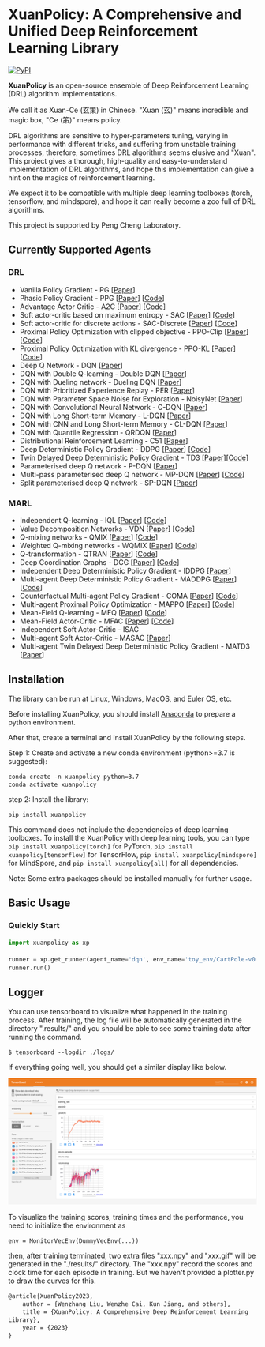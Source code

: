 # XuanPolicy: A Comprehensive and Unified Deep Reinforcement Learning Library #

[![PyPI](https://img.shields.io/badge/PyPI-0.1.6-green)](https://pypi.org/project/xuanpolicy/)

[//]: # ([![Conda]&#40;https://img.shields.io/conda/vn/conda-forge/tianshou&#41;]&#40;https://github.com/conda-forge/tianshou-feedstock&#41;)

[//]: # ([![Read the Docs]&#40;https://img.shields.io/readthedocs/tianshou&#41;]&#40;https://tianshou.readthedocs.io/en/master&#41;)

[//]: # ([![Read the Docs]&#40;https://img.shields.io/readthedocs/tianshou-docs-zh-cn?label=%E4%B8%AD%E6%96%87%E6%96%87%E6%A1%A3&#41;]&#40;https://tianshou.readthedocs.io/zh/master/&#41;)

[//]: # ([![Unittest]&#40;https://github.com/thu-ml/tianshou/workflows/Unittest/badge.svg?branch=master&#41;]&#40;https://github.com/thu-ml/tianshou/actions&#41;)

[//]: # ([![codecov]&#40;https://img.shields.io/codecov/c/gh/thu-ml/tianshou&#41;]&#40;https://codecov.io/gh/thu-ml/tianshou&#41;)

[//]: # ([![GitHub issues]&#40;https://img.shields.io/github/issues/thu-ml/tianshou&#41;]&#40;https://github.com/thu-ml/tianshou/issues&#41;)

[//]: # ([![GitHub stars]&#40;https://img.shields.io/github/stars/thu-ml/tianshou&#41;]&#40;https://github.com/thu-ml/tianshou/stargazers&#41;)

[//]: # ([![GitHub forks]&#40;https://img.shields.io/github/forks/thu-ml/tianshou&#41;]&#40;https://github.com/thu-ml/tianshou/network&#41;)

[//]: # ([![GitHub license]&#40;https://img.shields.io/github/license/thu-ml/tianshou&#41;]&#40;https://github.com/thu-ml/tianshou/blob/master/LICENSE&#41;)

**XuanPolicy** is an open-source ensemble of Deep Reinforcement Learning (DRL) algorithm implementations.

We call it as Xuan-Ce (玄策) in Chinese. 
"Xuan (玄)" means incredible and magic box, "Ce (策)" means policy.

DRL algorithms are sensitive to hyper-parameters tuning, varying in performance with different tricks, 
and suffering from unstable training processes, therefore, sometimes DRL algorithms seems elusive and "Xuan". 
This project gives a thorough, high-quality and easy-to-understand implementation of DRL algorithms, 
and hope this implementation can give a hint on the magics of reinforcement learning.

We expect it to be compatible with multiple deep learning toolboxes (torch, tensorflow, and mindspore),
and hope it can really become a zoo full of DRL algorithms. 

This project is supported by Peng Cheng Laboratory.

## Currently Supported Agents ##

### DRL ###
- Vanilla Policy Gradient - PG [[Paper](https://proceedings.neurips.cc/paper/2001/file/4b86abe48d358ecf194c56c69108433e-Paper.pdf)]
- Phasic Policy Gradient - PPG [[Paper](http://proceedings.mlr.press/v139/cobbe21a/cobbe21a.pdf)] [[Code](https://github.com/openai/phasic-policy-gradient)]
- Advantage Actor Critic - A2C [[Paper](http://proceedings.mlr.press/v48/mniha16.pdf)] [[Code](https://github.com/openai/baselines/tree/master/baselines/a2c)]
- Soft actor-critic based on maximum entropy - SAC [[Paper](http://proceedings.mlr.press/v80/haarnoja18b/haarnoja18b.pdf)] [[Code](http://github.com/haarnoja/sac)]
- Soft actor-critic for discrete actions - SAC-Discrete [[Paper](https://arxiv.org/pdf/1910.07207.pdf)] [[Code](https://github.com/p-christ/Deep-Reinforcement-Learning-Algorithms-with-PyTorch)]
- Proximal Policy Optimization with clipped objective - PPO-Clip [[Paper](https://arxiv.org/pdf/1707.06347.pdf)] [[Code]( https://github.com/berkeleydeeprlcourse/homework/tree/master/hw4)]
- Proximal Policy Optimization with KL divergence - PPO-KL [[Paper](https://arxiv.org/pdf/1707.06347.pdf)] [[Code]( https://github.com/berkeleydeeprlcourse/homework/tree/master/hw4)]
- Deep Q Network - DQN [[Paper](https://www.nature.com/articles/nature14236)]
- DQN with Double Q-learning - Double DQN [[Paper](https://ojs.aaai.org/index.php/AAAI/article/view/10295)]
- DQN with Dueling network - Dueling DQN [[Paper](http://proceedings.mlr.press/v48/wangf16.pdf)]
- DQN with Prioritized Experience Replay - PER [[Paper](https://arxiv.org/pdf/1511.05952.pdf)]
- DQN with Parameter Space Noise for Exploration - NoisyNet [[Paper](https://arxiv.org/pdf/1706.01905.pdf)]
- DQN with Convolutional Neural Network - C-DQN [[Paper](https://ieeexplore.ieee.org/abstract/document/9867958/)]
- DQN with Long Short-term Memory - L-DQN [[Paper](https://link.springer.com/article/10.1007/s10489-022-04317-2)]
- DQN with CNN and Long Short-term Memory - CL-DQN [[Paper](https://link.springer.com/article/10.1007/s10489-022-04317-2)]
- DQN with Quantile Regression - QRDQN [[Paper](https://ojs.aaai.org/index.php/AAAI/article/view/11791)]
- Distributional Reinforcement Learning - C51 [[Paper](http://proceedings.mlr.press/v70/bellemare17a/bellemare17a.pdf)]
- Deep Deterministic Policy Gradient - DDPG [[Paper](https://arxiv.org/pdf/1509.02971.pdf)] [[Code](https://github.com/openai/baselines/tree/master/baselines/ddpg)]
- Twin Delayed Deep Deterministic Policy Gradient - TD3 [[Paper](http://proceedings.mlr.press/v80/fujimoto18a/fujimoto18a.pdf)][[Code](https://github.com/sfujim/TD3)]
- Parameterised deep Q network - P-DQN [[Paper](https://arxiv.org/pdf/1810.06394.pdf)]
- Multi-pass parameterised deep Q network - MP-DQN [[Paper](https://arxiv.org/pdf/1905.04388.pdf)] [[Code](https://github.com/cycraig/MP-DQN)]
- Split parameterised deep Q network - SP-DQN [[Paper](https://arxiv.org/pdf/1810.06394.pdf)]

### MARL ###
- Independent Q-learning - IQL [[Paper](https://hal.science/file/index/docid/720669/filename/Matignon2012independent.pdf)] [[Code](https://github.com/oxwhirl/pymarl)]
- Value Decomposition Networks - VDN [[Paper](https://arxiv.org/pdf/1706.05296.pdf)] [[Code](https://github.com/oxwhirl/pymarl)]
- Q-mixing networks - QMIX [[Paper](http://proceedings.mlr.press/v80/rashid18a/rashid18a.pdf)] [[Code](https://github.com/oxwhirl/pymarl)]
- Weighted Q-mixing networks - WQMIX [[Paper](https://proceedings.neurips.cc/paper/2020/file/73a427badebe0e32caa2e1fc7530b7f3-Paper.pdf)] [[Code](https://github.com/oxwhirl/wqmix)]
- Q-transformation - QTRAN [[Paper](http://proceedings.mlr.press/v97/son19a/son19a.pdf)] [[Code](https://github.com/Sonkyunghwan/QTRAN)]
- Deep Coordination Graphs - DCG [[Paper](http://proceedings.mlr.press/v119/boehmer20a/boehmer20a.pdf)] [[Code](https://github.com/wendelinboehmer/dcg)]
- Independent Deep Deterministic Policy Gradient - IDDPG [[Paper](https://proceedings.neurips.cc/paper/2017/file/68a9750337a418a86fe06c1991a1d64c-Paper.pdf)]
- Multi-agent Deep Deterministic Policy Gradient - MADDPG [[Paper](https://proceedings.neurips.cc/paper/2017/file/68a9750337a418a86fe06c1991a1d64c-Paper.pdf)] [[Code](https://github.com/openai/maddpg)]
- Counterfactual Multi-agent Policy Gradient - COMA [[Paper](https://ojs.aaai.org/index.php/AAAI/article/view/11794)] [[Code](https://github.com/oxwhirl/pymarl)]
- Multi-agent Proximal Policy Optimization - MAPPO [[Paper](https://proceedings.neurips.cc/paper_files/paper/2022/file/9c1535a02f0ce079433344e14d910597-Paper-Datasets_and_Benchmarks.pdf)] [[Code](https://github.com/marlbenchmark/on-policy)]
- Mean-Field Q-learning - MFQ [[Paper](http://proceedings.mlr.press/v80/yang18d/yang18d.pdf)] [[Code](https://github.com/mlii/mfrl)]
- Mean-Field Actor-Critic - MFAC [[Paper](http://proceedings.mlr.press/v80/yang18d/yang18d.pdf)] [[Code](https://github.com/mlii/mfrl)]
- Independent Soft Actor-Critic - ISAC 
- Multi-agent Soft Actor-Critic - MASAC [[Paper](https://arxiv.org/pdf/2104.06655.pdf)]
- Multi-agent Twin Delayed Deep Deterministic Policy Gradient - MATD3 [[Paper](https://arxiv.org/pdf/1910.01465.pdf)]

## Installation ##

The library can be run at Linux, Windows, MacOS, and Euler OS, etc.

Before installing XuanPolicy, you should install [Anaconda](https://www.anaconda.com/download) to prepare a python environment.

After that, create a terminal and install XuanPolicy by the following steps.

Step 1: Create and activate a new conda environment (python>=3.7 is suggested):

```commandline
conda create -n xuanpolicy python=3.7
conda activate xuanpolicy
```

step 2: Install the library:

```commandline
pip install xuanpolicy
```

This command does not include the dependencies of deep learning toolboxes. To install the XuanPolicy with 
deep learning tools, you can type `pip install xuanpolicy[torch]` for PyTorch, `pip install xuanpolicy[tensorflow]`
for TensorFlow, `pip install xuanpolicy[mindspore]` for MindSpore, and `pip install xuanpolicy[all]` for all dependencies.

Note: Some extra packages should be installed manually for further usage. 

## Basic Usage ##

### Quickly Start ###
```python
import xuanpolicy as xp

runner = xp.get_runner(agent_name='dqn', env_name='toy_env/CartPole-v0', is_test=False)
runner.run()
```

[//]: # (### Run a Demo ###)

[//]: # (The following four lines of code are enough to start training an RL agent.)

[//]: # (```)

[//]: # ($ python main.py --method dqn --env toy)

[//]: # (```)

[//]: # (As our project support multiprocess communication by mpi4py, so you can run with the following command to start training with K sub-process.)

[//]: # (```)

[//]: # ($ mpiexec -n K python main.py --method dqn --env toy)

[//]: # (```)

[//]: # ()
[//]: # (## Customize Usage ##)

[//]: # (- If you want to train an RL agent in your own environments, you can write an environment wrapper and implement the core function reset&#40;&#41; and step&#40;action&#41; and add it in make_env_funcs.py file. The environment template is shown in "./envs/wrappers/xxx_wrappers.py".)

[//]: # (- If you want to train an agent with some novel network architecture, you can modify content in the function define_network in the xxx_agent.py file in "agents/xxx/xxx_xx_agent". &#40;Hints: Better not playing with the content in define_optimization&#40;&#41; function.&#41;)

## Logger ##
You can use tensorboard to visualize what happened in the training process. After training, the log file will be automatically generated in the directory ".results/" and you should be able to see some training data after running the command.
``` 
$ tensorboard --logdir ./logs/
```
If everything going well, you should get a similar display like below. 

![Tensorboard](./figures/debug.png)

To visualize the training scores, training times and the performance, you need to initialize the environment as 
```
env = MonitorVecEnv(DummyVecEnv(...))
```  
then, after training terminated, two extra files "xxx.npy" and "xxx.gif" will be generated in the "./results/" directory. The "xxx.npy" record the scores and clock time for each episode in training. But we haven't provided a plotter.py to draw the curves for this.  


[//]: # (## Experiments ##)

[//]: # (### MuJoCo ###)

[//]: # (We train our agents in MuJoCo benchmark &#40;HalfCheetah,...&#41; for 1M experience and compare with some other implementations &#40;stable-baselines, stable-baselines3, ...&#41;. The performance is shown below. We noticed that the scale of reward in our experiment is different, and we reckon it is mainly because the version of mujoco and the timesteps for each episode. For fair comparsion, we use the same )

[//]: # (hyperparameters for all the implementations.)

[//]: # (#### A2C ####)

[//]: # (| Environments&#40;1M,4 parallels&#41; | Ours | Stable-baselines&#40;tf&#41; |Stable-baselines3&#40;torch&#41;  |)

[//]: # (|  :----:  | :----:  |:--------------------:| :----: |)

[//]: # (| HalfCheetah-v3              |      |                      |                          |)

[//]: # (| Hopper-v3                   |      |                      |                          |)

[//]: # (| Walker2d-v3                 |      |                      |                          |)

[//]: # (| Ant-v3                      |      |                      |                          |)

[//]: # (| Swimmer-v3                  |      |                      |                          |)

[//]: # (| Humanoid-v3                 |      |                      |                          |)

[//]: # ()
[//]: # (#### ACER ####)

[//]: # (| Environments&#40;1M,4 parallels&#41; | Ours |  Stable-baselines&#40;tf&#41;  |Stable-baselines3&#40;torch&#41;  |)

[//]: # (|  :----:  | :----:  | :----: | :----: |)

[//]: # (| HalfCheetah-v3              |      |                      |                          |)

[//]: # (| Hopper-v3                   |      |                      |                          |)

[//]: # (| Walker2d-v3                 |      |                      |                          |)

[//]: # (| Ant-v3                      |      |                      |                          |)

[//]: # (| Swimmer-v3                  |      |                      |                          |)

[//]: # (| Humanoid-v3                 |      |                      |                          |)

[//]: # ()
[//]: # (#### ACKTR ####)

[//]: # (| Environments&#40;1M,4 parallels&#41; | Ours |  Stable-baselines&#40;tf&#41;  |Stable-baselines3&#40;torch&#41;  |)

[//]: # (|  :----:  | :----:  | :----: | :----: |)

[//]: # (| HalfCheetah-v3              |      |                      |                          |)

[//]: # (| Hopper-v3                   |      |                      |                          |)

[//]: # (| Walker2d-v3                 |      |                      |                          |)

[//]: # (| Ant-v3                      |      |                      |                          |)

[//]: # (| Swimmer-v3                  |      |                      |                          |)

[//]: # (| Humanoid-v3                 |      |                      |                          |)

[//]: # ()
[//]: # (#### TRPO ####)

[//]: # (| Environments&#40;1M,4 parallels&#41; | Ours |  Stable-baselines&#40;tf&#41;  |Stable-baselines3&#40;torch&#41;  |)

[//]: # (|  :----:  | :----:  | :----: | :----: |)

[//]: # (| HalfCheetah-v3              |      |                      |                          |)

[//]: # (| Hopper-v3                   |      |                      |                          |)

[//]: # (| Walker2d-v3                 |      |                      |                          |)

[//]: # (| Ant-v3                      |      |                      |                          |)

[//]: # (| Swimmer-v3                  |      |                      |                          |)

[//]: # (| Humanoid-v3                 |      |                      |                          |)

[//]: # ()
[//]: # (#### PPO ####)

[//]: # (| Environments&#40;1M,4 parallels&#41; | Ours |  Stable-baselines&#40;tf&#41;  |Stable-baselines3&#40;torch&#41;  |)

[//]: # (|  :----:  | :----:  | :----: | :----: |)

[//]: # (| HalfCheetah-v3              | ~3283 | ~1336.76&#40;std~133.12&#41;            |                          |)

[//]: # (| Hopper-v3                   |       | ~2764.86&#40;std~1090.03&#41;           |                          |)

[//]: # (| Walker2d-v3                 |       |  ~3094.35&#40;std~83.41&#41;            |                          |)

[//]: # (| Ant-v3                      |       | ~2508.44&#40;std~106.25&#41;            |                          |)

[//]: # (| Swimmer-v3                  |       |  ~43.13&#40;std~1.58&#41;                |                          |)

[//]: # (| Humanoid-v3                 |       |  ~549.35&#40;std~92.78&#41;              |                          |)

[//]: # (| Reacher-v3                  |       |  ~360.45&#40;std~43.95&#41;              |                          |)

[//]: # (| InvertedPendulum-v3                 |      |                      |                          |)

[//]: # (| InvertedDoublePendulum-v3                 |      |                      |                          |)

[//]: # (#### DDPG ####)

[//]: # (| Environments&#40;1M,4 parallels&#41; | Ours |  Stable-baselines&#40;tf&#41;  |Stable-baselines3&#40;torch&#41;  |)

[//]: # (|  :----:  | :----:  | :----: | :----: |)

[//]: # (| HalfCheetah-v3              |      |                 |                          |)

[//]: # (| Hopper-v3                   |      |                      |                          |)

[//]: # (| Walker2d-v3                 |      |                      |                          |)

[//]: # (| Ant-v3                      |      |                      |                          |)

[//]: # (| Swimmer-v3                  |      |                      |                          |)

[//]: # (| Humanoid-v3                 |      |                      |                          |)

[//]: # ()
[//]: # ()
[//]: # (#### TD3 ####)

[//]: # (| Environments&#40;1M,4 parallels&#41; | Ours |  Stable-baselines&#40;tf&#41;  |Stable-baselines3&#40;torch&#41;  |)

[//]: # (|  :----:  | :----:  | :----: | :----: |)

[//]: # (| HalfCheetah-v3              |   |                  |                          |)

[//]: # (| Hopper-v3                   |       |                 |                          |)

[//]: # (| Walker2d-v3                 |       |                      |                          |)

[//]: # (| Ant-v3                      |       |                      |                          |)

[//]: # (| Swimmer-v3                  |      |                      |                          |)

[//]: # (| Humanoid-v3                 |      |                      |                          |)

[//]: # ()
[//]: # (#### SAC ####)

[//]: # (| Environments&#40;1M,4 parallels&#41; | Ours |  Stable-baselines&#40;tf&#41;  |Stable-baselines3&#40;torch&#41;  |)

[//]: # (|  :----:  | :----:  | :----: | :----: |)

[//]: # (| HalfCheetah-v3              |   |                  |                          |)

[//]: # (| Hopper-v3                   |      |                      |                          |)

[//]: # (| Walker2d-v3                 |      |                      |                          |)

[//]: # (| Ant-v3                      |      |                      |                          |)

[//]: # (| Swimmer-v3                  |      |                      |                          |)

[//]: # (| Humanoid-v3                 |      |                      |                          |)

[//]: # ()

```
@article{XuanPolicy2023,
    author = {Wenzhang Liu, Wenzhe Cai, Kun Jiang, and others},
    title = {XuanPolicy: A Comprehensive Deep Reinforcement Learning Library},
    year = {2023}
}
```


